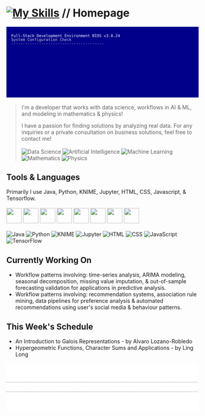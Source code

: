 #  [![My Skills](https://skillicons.dev/icons?i=github)](https://skillicons.dev) // Homepage 
![Profile Animation](https://raw.githubusercontent.com/n75uxy190/n75uxy190/main/profile-animation-two.svg)
> I'm a developer that works with data science, workflows in AI & ML, and modeling in mathematics & physics!
>
> I have a passion for finding solutions by analyzing real data. For any inquiries or a private consultation on business solutions, feel free to contact me!
\
\
![Data Science](https://img.shields.io/badge/Data_Science-00458B?style=flat)
![Artificial Intelligence](https://img.shields.io/badge/Artificial_Intelligence-6C1D7C?style=flat)
![Machine Learning](https://img.shields.io/badge/Machine_Learning-01A3A4?style=flat)
![Mathematics](https://img.shields.io/badge/Mathematics-CD5C5C?style=flat)
![Physics](https://img.shields.io/badge/Physics-0066CC?style=flat)

## Tools & Languages 
Primarily I use Java, Python, KNIME, Jupyter, HTML, CSS, Javascript, & Tensorflow.\
\
 <img src="https://cdn.jsdelivr.net/gh/devicons/devicon@latest/icons/java/java-original.svg" width="40" height="40" /> <img src="https://cdn.jsdelivr.net/gh/devicons/devicon@latest/icons/python/python-original.svg" width="40" height="40"/> <img src="https://striking-kindness-e0d93214bb.media.strapiapp.com/KNIME_Logo_28316144fa.png" width="40" height="40" /> <img src="https://cdn.jsdelivr.net/gh/devicons/devicon@latest/icons/jupyter/jupyter-original.svg" width="40" height="40"/> <img src="https://cdn.jsdelivr.net/gh/devicons/devicon@latest/icons/html5/html5-original.svg" width="40" height="40" /> <img src="https://cdn.jsdelivr.net/gh/devicons/devicon@latest/icons/css3/css3-original.svg" width="40" height="40"/> <img src="https://cdn.jsdelivr.net/gh/devicons/devicon@latest/icons/javascript/javascript-original.svg" width="40" height="40" /> <img src="https://cdn.jsdelivr.net/gh/devicons/devicon@latest/icons/tensorflow/tensorflow-original.svg" width="40" height="40"/>\
\
![Java](https://img.shields.io/badge/Java-007396?style=flat&logo=java&logoColor=white)
![Python](https://img.shields.io/badge/Python-3776AB?style=flat&logo=python&logoColor=white)
![KNIME](https://img.shields.io/badge/KNIME-FCA121?style=flat)
![Jupyter](https://img.shields.io/badge/Jupyter-343434?style=flat)
![HTML](https://img.shields.io/badge/HTML-E34F26?style=flat&logo=html5&logoColor=white)
![CSS](https://img.shields.io/badge/CSS-1572B6?style=flat&logo=css3&logoColor=white)
![JavaScript](https://img.shields.io/badge/JavaScript-F7DF1E?style=flat&logo=javascript&logoColor=black)
![TensorFlow](https://img.shields.io/badge/TensorFlow-FF6F00?style=flat&logo=tensorflow&logoColor=white)

## Currently Working On

- Workflow patterns involving: time-series analysis, ARIMA modeling, seasonal decomposition, missing value imputation, & out-of-sample forecasting validation for applications in predictive analysis.
- Workflow patterns involving: recommendation systems, association rule mining, data pipelines for preference analysis & automated recommendations using user's social media & behaviour patterns.

## This Week's Schedule

- An Introduction to Galois Representations - by Alvaro Lozano-Robledo
- Hypergeometric Functions, Character Sums and Applications - by Ling Long 

![Profile Animation](https://raw.githubusercontent.com/n75uxy190/n75uxy190/main/profile-cars.svg)

<!--
**n75uxy190/n75uxy190** is a ✨ _special_ ✨ repository because its `README.md` (this file) appears on your GitHub profile.

Here are some ideas to get you started:

- 🔭 I’m currently working on ...
- 🌱 I’m currently learning ...
- 👯 I’m looking to collaborate on ...
- 🤔 I’m looking for help with ...
- 💬 Ask me about ...
- 📫 How to reach me: ...
- 😄 Pronouns: ...
- ⚡ Fun fact: ...
-->
